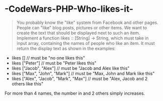 # -CodeWars-PHP-Who-likes-it-

>You probably know the "like" system from Facebook and other pages. People can "like" blog posts, pictures or other items. We want to create the text that should be displayed next to such an item. Implement a function likes :: [String] -> String, which must take in input array, containing the names of people who like an item. It must return the display text as shown in the examples:

<ul>
  <li>
    likes [] // must be "no one likes this"
  </li>
  <li>
    likes ["Peter"] // must be "Peter likes this"
  </li>
  <li>
    likes ["Jacob", "Alex"] // must be "Jacob and Alex like this"
  </li>
  <li>
    likes ["Max", "John", "Mark"] // must be "Max, John and Mark like this"
  </li>
  <li>
    likes ["Alex", "Jacob", "Mark", "Max"] // must be "Alex, Jacob and 2 others like this"
  </li>
</ul>
For more than 4 names, the number in and 2 others simply increases.
